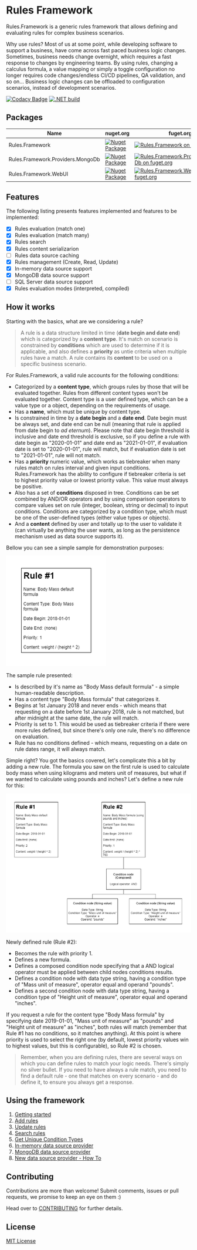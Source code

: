 # Rules Framework

Rules.Framework is a generic rules framework that allows defining and evaluating rules for complex business scenarios.

Why use rules? Most of us at some point, while developing software to support a business, have come across fast paced business logic changes. Sometimes, business needs change overnight, which requires a fast response to changes by engineering teams. By using rules, changing a calculus formula, a value mapping or simply a toggle configuration no longer requires code changes/endless CI/CD pipelines, QA validation, and so on... Business logic changes can be offloaded to configuration scenarios, instead of development scenarios.

[![Codacy Badge](https://api.codacy.com/project/badge/Grade/8b48f4541fba4d4b8bad2e9a8563ede3)](https://app.codacy.com/gh/Farfetch/rules-framework?utm_source=github.com\&utm_medium=referral\&utm_content=Farfetch/rules-framework\&utm_campaign=Badge_Grade_Settings)
[![.NET build](https://github.com/luispfgarces/rules-framework/actions/workflows/dotnet-build.yml/badge.svg)](https://github.com/luispfgarces/rules-framework/actions/workflows/dotnet-build.yml)

## Packages

|Name                             |nuget.org|fuget.org|
|---------------------------------|----|---------|
|Rules.Framework|[![Nuget Package](https://img.shields.io/nuget/v/Rules.Framework.svg?logo=nuget)](https://www.nuget.org/packages/Rules.Framework/)|[![Rules.Framework on fuget.org](https://www.fuget.org/packages/Rules.Framework/badge.svg)](https://www.fuget.org/packages/Rules.Framework)|
|Rules.Framework.Providers.MongoDb|[![Nuget Package](https://img.shields.io/nuget/v/Rules.Framework.Providers.MongoDb?logo=nuget)](https://www.nuget.org/packages/Rules.Framework.Providers.MongoDb/)|[![Rules.Framework.Providers.MongoDb on fuget.org](https://www.fuget.org/packages/Rules.Framework.Providers.MongoDb/badge.svg)](https://www.fuget.org/packages/Rules.Framework.Providers.MongoDb)|
|Rules.Framework.WebUI|[![Nuget Package](https://img.shields.io/nuget/v/Rules.Framework.WebUI?logo=nuget)](https://www.nuget.org/packages/Rules.Framework.WebUI/)|[![Rules.Framework.WebUI on fuget.org](https://www.fuget.org/packages/Rules.Framework.WebUI/badge.svg)](https://www.fuget.org/packages/Rules.Framework.WebUI)|

## Features

The following listing presents features implemented and features to be implemented:

*   [x] Rules evaluation (match one)
*   [x] Rules evaluation (match many)
*   [x] Rules search
*   [x] Rules content serializarion
*   [ ] Rules data source caching
*   [x] Rules management (Create, Read, Update)
*   [x] In-memory data source support
*   [x] MongoDB data source support
*   [ ] SQL Server data source support
*   [x] Rules evaluation modes (interpreted, compiled)

## How it works

Starting with the basics, what are we considering a rule?

> A rule is a data structure limited in time (**date begin and date end**) which is categorized by a **content type**. It's match on scenario is constrained by **conditions** which are used to determine if it is applicable, and also defines a **priority** as untie criteria when multiple rules have a match. A rule contains its **content** to be used on a specific business scenario.

For Rules.Framework, a valid rule accounts for the following conditions:

*   Categorized by a **content type**, which groups rules by those that will be evaluated together. Rules from different content types won't be evaluated together. Content type is a user defined type, which can be a value type or a object, depending on the requirements of usage.
*   Has a **name**, which must be unique by content type.
*   Is constrained in time by a **date begin** and a **date end**. Date begin must be always set, and date end can be null (meaning that rule is applied from date begin to *ad eternum*). Please note that date begin threshold is inclusive and date end threshold is exclusive, so if you define a rule with date begin as "2020-01-01" and date end as "2021-01-01", if evaluation date is set to "2020-01-01", rule will match, but if evaluation date is set to "2021-01-01", rule will not match.
*   Has a **priority** numeric value, which works as tiebreaker when many rules match on rules interval and given input conditions. Rules.Framework has the ability to configure if tiebreaker criteria is set to highest priority value or lowest priority value. This value must always be positive.
*   Also has a set of **conditions** disposed in tree. Conditions can be set combined by AND/OR operators and by using comparison operators to compare values set on rule (integer, boolean, string or decimal) to input conditions. Conditions are categorized by a condition type, which must be one of the user-defined types (either value types or objects).
*   And a **content** defined by user and totally up to the user to validate it (can virtually be anything the user wants, as long as the persistence mechanism used as data source supports it).

Bellow you can see a simple sample for demonstration purposes:

![Rule Sample 1](docs/rule-sample-1.png)

The sample rule presented:

*   Is described by it's name as "Body Mass default formula" - a simple human-readable description.
*   Has a content type "Body Mass formula" that categorizes it.
*   Begins at 1st January 2018 and never ends - which means that requesting on a date before 1st January 2018, rule is not matched, but after midnight at the same date, the rule will match.
*   Priority is set to 1. This would be used as tiebreaker criteria if there were more rules defined, but since there's only one rule, there's no difference on evaluation.
*   Rule has no conditions defined - which means, requesting on a date on rule dates range, it will always match.

Simple right? You got the basics covered, let's complicate this a bit by adding a new rule. The formula you saw on the first rule is used to calculate body mass when using kilograms and meters unit of measures, but what if we wanted to calculate using pounds and inches? Let's define a new rule for this:

![Rule Sample 2](docs/rule-sample-2.png)

Newly defined rule (Rule #2):

*   Becomes the rule with priority 1.
*   Defines a new formula.
*   Defines a composed condition node specifying that a AND logical operator must be applied between child nodes conditions results.
*   Defines a condition node with data type string, having a condition type of "Mass unit of measure", operator equal and operand "pounds".
*   Defines a second condition node with data type string, having a condition type of "Height unit of measure", operator equal and operand "inches".

If you request a rule for the content type "Body Mass formula" by specifying date 2019-01-01, "Mass unit of measure" as "pounds" and "Height unit of measure" as "inches", both rules will match (remember that Rule #1 has no conditions, so it matches anything). At this point is where priority is used to select the right one (by default, lowest priority values win to highest values, but this is configurable), so Rule #2 is chosen.

> Remember, when you are defining rules, there are several ways on which you can define rules to match your logic needs. There's simply no silver bullet. If you need to have always a rule match, you need to find a default rule - one that matches on every scenario - and do define it, to ensure you always get a response.

## Using the framework

1.  [Getting started](docs/getting-started.md)
2.  [Add rules](docs/add-rules.md)
3.  [Update rules](docs/update-rules.md)
4.  [Search rules](docs/search-rules.md)
5.  [Get Unique Condition Types](get-unique-condition-types.md)
6.  [In-memory data source provider](docs/using-in-memory-data-source.md)
7.  [MongoDB data source provider](docs/using-mongo-db-data-source.md)
8.  [New data source provider - How To](docs/new-data-source-how-to.md)

## Contributing

Contributions are more than welcome! Submit comments, issues or pull requests, we promise to keep an eye on them :)

Head over to [CONTRIBUTING](CONTRIBUTING.md) for further details.

## License

[MIT License](LICENSE.md)
